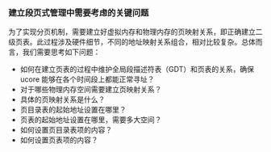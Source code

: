 ### 建立段页式管理中需要考虑的关键问题

为了实现分页机制，需要建立好虚拟内存和物理内存的页映射关系，即正确建立二级页表。此过程涉及硬件细节，不同的地址映射关系组合，相对比较复杂。总体而言，我们需要思考如下问题：

- 如何在建立页表的过程中维护全局段描述符表（GDT）和页表的关系，确保 ucore 能够在各个时间段上都能正常寻址？
- 对于哪些物理内存空间需要建立页映射关系？
- 具体的页映射关系是什么？
- 页目录表的起始地址设置在哪里？
- 页表的起始地址设置在哪里，需要多大空间？
- 如何设置页目录表项的内容？
- 如何设置页表项的内容？
